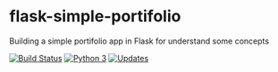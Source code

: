 # flask-simple-portifolio

Building a simple portifolio app in Flask for understand some concepts

[![Build Status](https://app.travis-ci.com/JoaoZati/flask-simple-portifolio.svg?branch=main)](https://app.travis-ci.com/JoaoZati/flask-simple-portifolio)
[![Python 3](https://pyup.io/repos/github/JoaoZati/flask-simple-portifolio/python-3-shield.svg)](https://pyup.io/repos/github/JoaoZati/flask-simple-portifolio/)
[![Updates](https://pyup.io/repos/github/JoaoZati/flask-simple-portifolio/shield.svg)](https://pyup.io/repos/github/JoaoZati/flask-simple-portifolio/)
